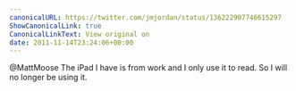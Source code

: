 ```yaml
---
canonicalURL: https://twitter.com/jmjordan/status/136222907746615297
ShowCanonicalLink: true
CanonicalLinkText: View original on
date: 2011-11-14T23:24:06+00:00
---
```

@MattMoose The iPad I have is from work and I only use it to read. So I will no longer be using it.